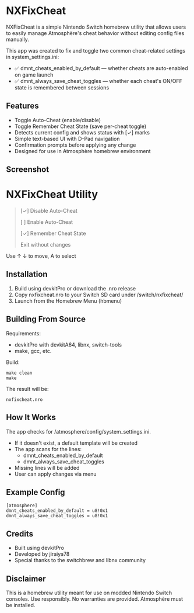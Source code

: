 NXFixCheat
==========

NXFixCheat is a simple Nintendo Switch homebrew utility that allows users to easily manage Atmosphère's cheat behavior without editing config files manually.

This app was created to fix and toggle two common cheat-related settings in system_settings.ini:

- ✅ dmnt_cheats_enabled_by_default — whether cheats are auto-enabled on game launch
- ✅ dmnt_always_save_cheat_toggles — whether each cheat's ON/OFF state is remembered between sessions

Features
--------

- Toggle Auto-Cheat (enable/disable)
- Toggle Remember Cheat State (save per-cheat toggle)
- Detects current config and shows status with [✓] marks
- Simple text-based UI with D-Pad navigation
- Confirmation prompts before applying any change
- Designed for use in Atmosphère homebrew environment

Screenshot
----------

NXFixCheat Utility
========================
> [✓] Disable Auto-Cheat
> 
> [ ] Enable Auto-Cheat
> 
> [✓] Remember Cheat State
> 
> Exit without changes

Use ↑ ↓ to move, A to select

Installation
------------

1. Build using devkitPro or download the .nro release
2. Copy nxfixcheat.nro to your Switch SD card under /switch/nxfixcheat/
3. Launch from the Homebrew Menu (hbmenu)

Building From Source
--------------------

Requirements:
- devkitPro with devkitA64, libnx, switch-tools
- make, gcc, etc.

Build:

    make clean
    make

The result will be:

    nxfixcheat.nro

How It Works
------------

The app checks for /atmosphere/config/system_settings.ini.

- If it doesn't exist, a default template will be created
- The app scans for the lines:
  - dmnt_cheats_enabled_by_default
  - dmnt_always_save_cheat_toggles
- Missing lines will be added
- User can apply changes via menu

Example Config
--------------

    [atmosphere]
    dmnt_cheats_enabled_by_default = u8!0x1
    dmnt_always_save_cheat_toggles = u8!0x1

Credits
-------

- Built using devkitPro
- Developed by jiraiya78
- Special thanks to the switchbrew and libnx community

Disclaimer
----------

This is a homebrew utility meant for use on modded Nintendo Switch consoles.
Use responsibly. No warranties are provided. Atmosphère must be installed.
